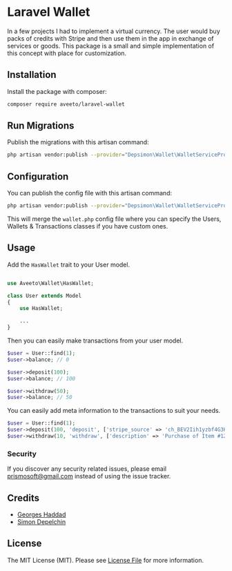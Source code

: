 # Laravel Wallet

In a few projects I had to implement a virtual currency. The user would buy packs of credits with Stripe and then use them in the app in exchange of services or goods.
This package is a small and simple implementation of this concept with place for customization.

## Installation

Install the package with composer:

```bash
composer require aveeto/laravel-wallet
```

## Run Migrations

Publish the migrations with this artisan command:

```bash
php artisan vendor:publish --provider="Depsimon\Wallet\WalletServiceProvider" --tag=migrations
```

## Configuration

You can publish the config file with this artisan command:

```bash
php artisan vendor:publish --provider="Depsimon\Wallet\WalletServiceProvider" --tag=config
```

This will merge the `wallet.php` config file where you can specify the Users, Wallets & Transactions classes if you have custom ones.

## Usage

Add the `HasWallet` trait to your User model.

``` php

use Aveeto\Wallet\HasWallet;

class User extends Model
{
    use HasWallet;

    ...
}
```

Then you can easily make transactions from your user model.

``` php
$user = User::find(1);
$user->balance; // 0

$user->deposit(100);
$user->balance; // 100

$user->withdraw(50);
$user->balance; // 50
```

You can easily add meta information to the transactions to suit your needs.

``` php
$user = User::find(1);
$user->deposit(100, 'deposit', ['stripe_source' => 'ch_BEV2Iih1yzbf4G3HNsfOQ07h', 'description' => 'Deposit of 100 credits from Stripe Payment']);
$user->withdraw(10, 'withdraw', ['description' => 'Purchase of Item #1234']);
```

### Security

If you discover any security related issues, please email prismosoft@gmail.com instead of using the issue tracker.

## Credits
- [Georges Haddad](https://github.com/aveeto)
- [Simon Depelchin](https://github.com/depsimon)

## License

The MIT License (MIT). Please see [License File](LICENSE.md) for more information.
